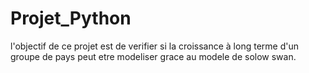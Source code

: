 # Projet_Python
l'objectif de ce projet est de verifier si la croissance à long terme d'un groupe de pays peut etre modeliser grace au modele de solow swan.
